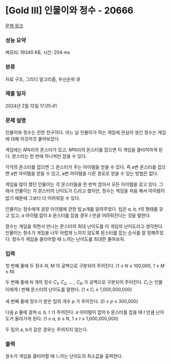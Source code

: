# [Gold III] 인물이와 정수 - 20666 

[문제 링크](https://www.acmicpc.net/problem/20666) 

### 성능 요약

메모리: 19340 KB, 시간: 204 ms

### 분류

자료 구조, 그리디 알고리즘, 우선순위 큐

### 제출 일자

2024년 2월 12일 17:05:41

### 문제 설명

<p>인물이와 정수는 친한 친구이다. 어느 날 인물이가 하는 게임에 관심이 생긴 정수는 게임에 대해 이것저것 물어보았다.</p>

<p>게임에는 <em>N</em>마리의 몬스터가 있고, <em>M</em>마리의 몬스터를 잡으면 이 게임을 클리어하게 된다. 몬스터는 한 번에 하나씩만 잡을 수 있다.</p>

<p>각각의 몬스터를 잡으면 그 몬스터가 주는 아이템을 얻을 수 있다. 즉 a번 몬스터를 잡으면 a번 아이템을 얻을 수 있고, a번 아이템을 다른 경로로 얻을 수 있는 방법은 없다.</p>

<p>게임을 많이 했던 인물이는 각 몬스터들을 한 번씩 잡아서 모든 아이템을 갖고 있다. 그래서 인물이는 각 몬스터의 난이도가 <em>C<sub>i</sub></em>라고 했지만, 정수는 게임을 처음 해서 아이템이 없기 때문에 그보다 더 어려워질 수 있다.</p>

<p>인물이는 정수에게 권장 아이템에 관한 팁 <em>p</em>개를 알려주었다. 팁은 <em>a, b, t</em>의 형태를 갖고 있고, <em>a</em> 아이템 없이 <em>b</em> 몬스터를 잡을 경우 <em>t</em> 만큼 어려워진다는 것을 말한다.</p>

<p>정수는 게임을 하면서 만나는 몬스터의 최대 난이도를 이 게임의 난이도라고 생각한다. 인물이는 정수가 게임을 너무 어렵게 느끼지 않도록 몬스터를 잡는 순서를 잘 정해주었다. 정수가 게임을 클리어할 때 느끼는 난이도를 최대한 줄여보자.</p>

### 입력 

 <p>첫 번째 줄에 두 정수 <em>N</em>,<em> M </em>이 공백으로 구분되어 주어진다. (1 ≤ <em>N</em> ≤ 100,000, 1 ≤ <em>M</em> ≤ <em>N</em>)</p>

<p>두 번째 줄에 <em>N</em> 개의 정수 <em>C<sub>1</sub>, C<sub>2</sub>, ... , C<sub>N</sub></em> 가 공백으로 구분되어 주어진다. <em>C<sub>i </sub></em>는 인물이에게 <em>i</em> 번째 몬스터의 난이도를 말한다. (1 ≤ <i>C<sub>i</sub></i> ≤ 1,000,000,000)</p>

<p>세 번째 줄에 정수가 받은 팁의 개수 <em>p</em> 가 주어진다. (0 ≤ <i>p</i> ≤ 300,000)</p>

<p>다음 <i>p</i> 줄에 걸쳐 <em>a, b, t</em> 가 주어진다. <em>a</em> 아이템이 없어 <em>b</em> 몬스터를 잡을 때 <em>t</em> 만큼 난이도가 올라가게 된다. (1 ≤ <i>a, b</i> ≤ <em>N</em>, 1 ≤ <em>t</em> ≤ 1,000,000,000)</p>

<p>두 팁의 a, b가 같은 경우는 주어지지 않는다.</p>

### 출력 

 <p>정수가 게임을 클리어할 때 느끼는 난이도의 최소값을 출력한다.</p>

